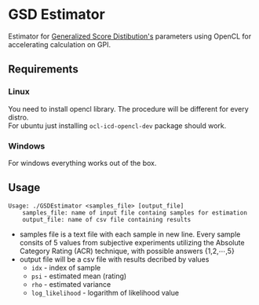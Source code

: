 # GSD Estimator

Estimator for [Generalized Score Distibution's](https://arxiv.org/abs/1909.04369) parameters using OpenCL for accelerating calculation on GPI.

## Requirements

### Linux

You need to install opencl library. The procedure will be different for every distro.\
For ubuntu just installing `ocl-icd-opencl-dev` package should work.

### Windows
For windows everything works out of the box.

## Usage

```
Usage: ./GSDEstimator <samples_file> [output_file]
	samples_file: name of input file containg samples for estimation
	output_file: name of csv file containing results
```

- samples file is a text file with each sample in new line. Every sample consits of 5 values from subjective experiments utilizing the Absolute Category Rating (ACR) technique, with possible answers {1,2,⋯,5} 
- output file will be a csv file with results decribed by values
  - `idx` - index of sample
  - `psi` - estimated mean (rating)
  - `rho` - estimated variance
  - `log_likelihood` - logarithm of likelihood value
